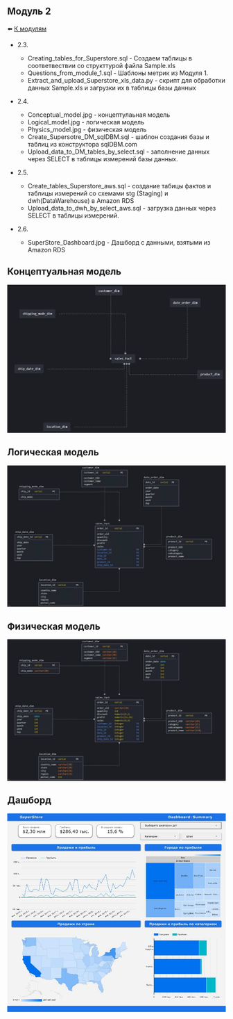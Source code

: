 ## Модуль 2

:arrow_left: [К модулям](https://github.com/RaM0x1010/DE-101)

  - 2.3.
    - Creating_tables_for_Superstore.sql - Создаем таблицы в соответвествии со структтурой файла Sample.xls
	- Questions_from_module_1.sql - Шаблоны метрик из Модуля 1.
	- Extract_and_upload_Superstore_xls_data.py - скрипт для обработки данных Sample.xls и загрузки их в таблицы базы данных

  - 2.4.
	- Conceptual_model.jpg - концептулаьная модель
	- Logical_model.jpg - логическая модель
	- Physics_model.jpg - физическая модель
	- Create_Supersotre_DM_sqlDBM.sql - шаблон создания базы и таблиц из конструктора sqlDBM.com 
	- Upload_data_to_DM_tables_by_select.sql - заполнение данных через SELECT в таблицы измерений базы данных. 
	
  - 2.5.
	- Create_tables_Superstore_aws.sql - создание табицы фактов и таблицы измерений со схемами stg (Staging) и dwh(DataWarehouse) в Amazon RDS
	- Upload_data_to_dwh_by_select_aws.sql - загрузка данных через SELECT в таблицы измерений.
	
  - 2.6.
    - SuperStore_Dashboard.jpg - Дашборд с данными, взятыми из Amazon RDS
	
	
## Концептуальная модель
![Conceptual model](https://github.com/RaM0x1010/DE-101/blob/master/Module2/2.4/2.4.%20Conceptual_model.jpg)
## Логическая модель
![Logical model](https://github.com/RaM0x1010/DE-101/blob/master/Module2/2.4/2.4.%20Logical_model.jpg)
## Физическая модель
![Physics model](https://github.com/RaM0x1010/DE-101/blob/master/Module2/2.4/2.4.%20Physics_model.jpg)
## Дашборд
![Dashboard](https://github.com/RaM0x1010/DE-101/blob/master/Module2/2.6/2.6.%20SuperStore_Dashboard.jpg)